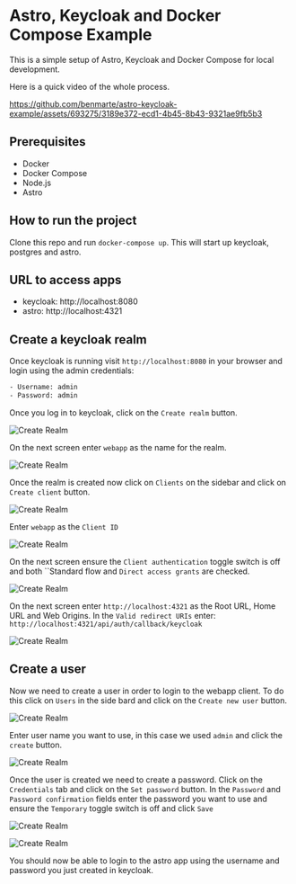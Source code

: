 # Astro, Keycloak and Docker Compose Example

This is a simple setup of Astro, Keycloak and Docker Compose for local development.

Here is a quick video of the whole process.

https://github.com/benmarte/astro-keycloak-example/assets/693275/3189e372-ecd1-4b45-8b43-9321ae9fb5b3

## Prerequisites

- Docker
- Docker Compose
- Node.js
- Astro

## How to run the project

Clone this repo and run `docker-compose up`. This will start up keycloak, postgres and astro.

## URL to access apps

- keycloak: http://localhost:8080
- astro: http://localhost:4321

## Create a keycloak realm

Once keycloak is running visit `http://localhost:8080` in your browser and login using the admin credentials:

```bash
- Username: admin
- Password: admin
```

Once you log in to keycloak, click on the `Create realm` button.

![Create Realm](./public/1.png)

On the next screen enter `webapp` as the name for the realm.

![Create Realm](./public/2.png)

Once the realm is created now click on `Clients` on the sidebar and click on `Create client` button.

![Create Realm](./public/3.png)

Enter `webapp` as the `Client ID`

![Create Realm](./public/4.png)

On the next screen ensure the `Client authentication` toggle switch is off and both ``Standard flow and `Direct access grants` are checked.

![Create Realm](./public/5.png)

On the next screen enter `http://localhost:4321` as the Root URL, Home URL and Web Origins. In the `Valid redirect URIs` enter: `http://localhost:4321/api/auth/callback/keycloak`

![Create Realm](./public/6.png)

## Create a user

Now we need to create a user in order to login to the webapp client. To do this click on `Users` in the side bard and click on the `Create new user` button.

![Create Realm](./public/7.png)

Enter user name you want to use, in this case we used `admin` and click the `create` button.

![Create Realm](./public/8.png)

Once the user is created we need to create a password. Click on the `Credentials` tab and click on the `Set password` button. In the `Password` and `Password confirmation` fields enter the password you want to use and ensure the `Temporary` toggle switch is off and click `Save`

![Create Realm](./public/9.png)

![Create Realm](./public/10.png)

You should now be able to login to the astro app using the username and password you just created in keycloak.
